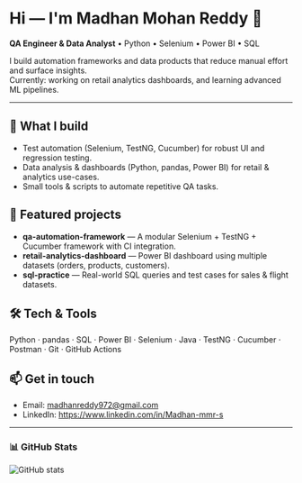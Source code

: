 
# Hi — I'm Madhan Mohan Reddy 👋

**QA Engineer & Data Analyst** • Python • Selenium • Power BI • SQL

I build automation frameworks and data products that reduce manual effort and surface insights.  
Currently: working on retail analytics dashboards, and learning advanced ML pipelines.

---

## 🔭 What I build
- Test automation (Selenium, TestNG, Cucumber) for robust UI and regression testing.
- Data analysis & dashboards (Python, pandas, Power BI) for retail & analytics use-cases.
- Small tools & scripts to automate repetitive QA tasks.

## 🚀 Featured projects
- **qa-automation-framework** — A modular Selenium + TestNG + Cucumber framework with CI integration.  
- **retail-analytics-dashboard** — Power BI dashboard using multiple datasets (orders, products, customers).  
- **sql-practice** — Real-world SQL queries and test cases for sales & flight datasets.



## 🛠️ Tech & Tools
Python · pandas · SQL · Power BI · Selenium · Java · TestNG · Cucumber · Postman · Git · GitHub Actions

## 📫 Get in touch
- Email: madhanreddy972@gmail.com  
- LinkedIn: https://www.linkedin.com/in/Madhan-mmr-s

---

### 📊 GitHub Stats

![GitHub stats](https://github-readme-stats.vercel.app/api?username=madhan972&show_icons=true&theme=default)